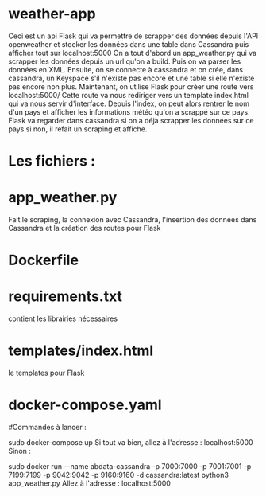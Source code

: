 # weather-app

Ceci est un api Flask qui va permettre de scrapper des données depuis l'API openweather et stocker les données dans une table dans Cassandra puis afficher tout sur localhost:5000
On a tout d'abord un app_weather.py qui va scrapper les données depuis un url qu'on a build. Puis on va parser les données en XML.
Ensuite, on se connecte à cassandra et on crée, dans cassandra, un Keyspace s'il n'existe pas encore et une table si elle n'existe pas encore non plus.
Maintenant, on utilise Flask pour créer une route vers localhost:5000/ 
Cette route va nous rediriger vers un template index.html qui va nous servir d'interface.
Depuis l'index, on peut alors rentrer le nom d'un pays et afficher les informations météo qu'on a scrappé sur ce pays.
Flask va regarder dans cassandra si on a déjà scrapper les données sur ce pays si non, il refait un scraping et affiche.

# Les fichiers :

# app_weather.py 
Fait le scraping, la connexion avec Cassandra, l'insertion des données dans Cassandra et la création des routes pour Flask

# Dockerfile
# requirements.txt
contient les librairies nécessaires 
# templates/index.html 
le templates pour Flask
# docker-compose.yaml

#Commandes à lancer : 

sudo docker-compose up
Si tout va bien, allez à l'adresse : localhost:5000
Sinon : 

sudo docker run --name abdata-cassandra -p 7000:7000 -p 7001:7001 -p 7199:7199 -p 9042:9042 -p 9160:9160 -d cassandra:latest
python3 app_weather.py
Allez à l'adresse : localhost:5000
